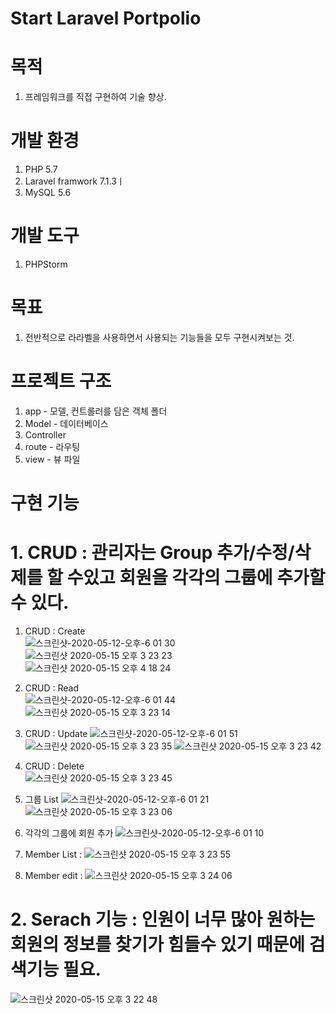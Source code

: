 # Start Laravel Portpolio
# 목적
1. 프레임워크를 직접 구현하여 기술 향상.

# 개발 환경
1. PHP 5.7<br>
2. Laravel framwork 7.1.3ㅣ<br>
3. MySQL 5.6

# 개발 도구
1. PHPStorm

# 목표
1. 전반적으로 라라벨을 사용하면서 사용되는 기능들을 모두 구현시켜보는 것.

# 프로젝트 구조
1. app - 모델, 컨트롤러를 담은 객체 폴더<br>
2. Model - 데이터베이스<br>
3. Controller <br>
4. route - 라우팅<br>
5. view - 뷰 파일<br>

# 구현 기능
# 1. CRUD : 관리자는 Group 추가/수정/삭제를 할 수있고 회원을 각각의 그룹에 추가할 수 있다. 

 1) CRUD : Create <br>![스크린샷-2020-05-12-오후-6 01 30](https://user-images.githubusercontent.com/52492230/81666452-042b7080-947d-11ea-8580-56e74bbc700d.png)<br>
 ![스크린샷 2020-05-15 오후 3 23 23](https://user-images.githubusercontent.com/52492230/82022617-ee5dbb80-96c7-11ea-9654-f0eca261b3cf.png)<br>
![스크린샷 2020-05-15 오후 4 18 24](https://user-images.githubusercontent.com/52492230/82022641-f4ec3300-96c7-11ea-9b4c-95ffd7245ba8.png)<br>
 
 2) CRUD : Read <br>![스크린샷-2020-05-12-오후-6 01 44](https://user-images.githubusercontent.com/52492230/81666454-042b7080-947d-11ea-8580-fc5495999313.png)<br>
 ![스크린샷 2020-05-15 오후 3 23 14](https://user-images.githubusercontent.com/52492230/82022615-edc52500-96c7-11ea-86ec-ff27c6a13382.png)<br>
 3) CRUD : Update ![스크린샷-2020-05-12-오후-6 01 51](https://user-images.githubusercontent.com/52492230/81666457-04c40700-947d-11ea-80d2-c6d510b7a86e.png)
 ![스크린샷 2020-05-15 오후 3 23 35](https://user-images.githubusercontent.com/52492230/82022619-eef65200-96c7-11ea-8647-6699d1e43537.png)
![스크린샷 2020-05-15 오후 3 23 42](https://user-images.githubusercontent.com/52492230/82022621-ef8ee880-96c7-11ea-87ec-db419cc37a39.png)
 6) CRUD : Delete <br>![스크린샷 2020-05-15 오후 3 23 45](https://user-images.githubusercontent.com/52492230/82022622-ef8ee880-96c7-11ea-9266-b5f3e1f049d9.png)<br>
 5) 그룹 List ![스크린샷-2020-05-12-오후-6 01 21](https://user-images.githubusercontent.com/52492230/81666447-0392da00-947d-11ea-90be-d33698c6b0b1.png)
 ![스크린샷 2020-05-15 오후 3 23 06](https://user-images.githubusercontent.com/52492230/82022614-edc52500-96c7-11ea-9184-0bed511c3e99.png)
 6) 각각의 그룹에 회원 추가 ![스크린샷-2020-05-12-오후-6 01 10](https://user-images.githubusercontent.com/52492230/81666429-ff66bc80-947c-11ea-92a9-9c9ade114b72.png)
   1) Member List : ![스크린샷 2020-05-15 오후 3 23 55](https://user-images.githubusercontent.com/52492230/82022626-f0277f00-96c7-11ea-8c35-a44f0bd73d20.png)
   2) Member edit : ![스크린샷 2020-05-15 오후 3 24 06](https://user-images.githubusercontent.com/52492230/82022637-f3bb0600-96c7-11ea-9f67-d88c9049f0f1.png)
# 2. Serach 기능 : 인원이 너무 많아 원하는 회원의 정보를 찾기가 힘들수 있기 때문에 검색기능 필요.

![스크린샷 2020-05-15 오후 3 22 48](https://user-images.githubusercontent.com/52492230/82022611-ec93f800-96c7-11ea-9e95-d92243bd070f.png)


